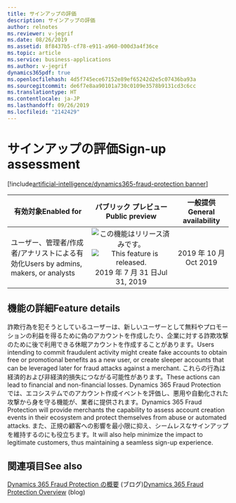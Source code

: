 ```yaml
---
title: サインアップの評価
description: サインアップの評価
author: relnotes
ms.reviewer: v-jegrif
ms.date: 08/26/2019
ms.assetid: 8f8437b5-cf78-e911-a960-000d3a4f36ce
ms.topic: article
ms.service: business-applications
ms.author: v-jegrif
dynamics365pdf: true
ms.openlocfilehash: 4d5f745ece67152e89ef65242d2e5c07436ba93a
ms.sourcegitcommit: de6f7e8aa90101a730c0109e3578b9131cd3c6cc
ms.translationtype: HT
ms.contentlocale: ja-JP
ms.lasthandoff: 09/26/2019
ms.locfileid: "2142429"
---
```

# <a name="sign-up-assessment"></a><span data-ttu-id="4f638-103">サインアップの評価</span><span class="sxs-lookup"><span data-stu-id="4f638-103">Sign-up assessment</span></span>
[!include[artificial-intelligence/dynamics365-fraud-protection banner](../includes/artificial-intelligence/dynamics365-fraud-protection.md)]

| <span data-ttu-id="4f638-104">有効対象</span><span class="sxs-lookup"><span data-stu-id="4f638-104">Enabled for</span></span>    |  <span data-ttu-id="4f638-105">パブリック プレビュー</span><span class="sxs-lookup"><span data-stu-id="4f638-105">Public preview</span></span> | <span data-ttu-id="4f638-106">一般提供</span><span class="sxs-lookup"><span data-stu-id="4f638-106">General availability</span></span> | 
| ---------- | :----------: |:----------: |
|<span data-ttu-id="4f638-107">ユーザー、管理者/作成者/アナリストによる有効化</span><span class="sxs-lookup"><span data-stu-id="4f638-107">Users by admins, makers, or analysts</span></span>|<span data-ttu-id="4f638-108">![この機能はリリース済みです。](/dynamics365-release-plan/media/green-checkmark.png "この機能はリリース済みです。")</span><span class="sxs-lookup"><span data-stu-id="4f638-108">![This feature is released.](/dynamics365-release-plan/media/green-checkmark.png "This feature is released.")</span></span> <span data-ttu-id="4f638-109">2019 年 7 月 31 日</span><span class="sxs-lookup"><span data-stu-id="4f638-109">Jul 31, 2019</span></span>| <span data-ttu-id="4f638-110">2019 年 10 月</span><span class="sxs-lookup"><span data-stu-id="4f638-110">Oct 2019</span></span>|






## <a name="feature-details"></a><span data-ttu-id="4f638-111">機能の詳細</span><span class="sxs-lookup"><span data-stu-id="4f638-111">Feature details</span></span>
<!--feature detail start -->
<span data-ttu-id="4f638-112">詐欺行為を犯そうとしているユーザーは、新しいユーザーとして無料やプロモーションの利益を得るために偽のアカウントを作成したり、企業に対する詐欺攻撃のために後で利用できる休眠アカウントを作成することがあります。</span><span class="sxs-lookup"><span data-stu-id="4f638-112">Users intending to commit fraudulent activity might create fake accounts to obtain free or promotional benefits as a new user, or create sleeper accounts that can be leveraged later for fraud attacks against a merchant.</span></span> <span data-ttu-id="4f638-113">これらの行為は経済的および非経済的損失につながる可能性があります。</span><span class="sxs-lookup"><span data-stu-id="4f638-113">These actions can lead to financial and non-financial losses.</span></span> <span data-ttu-id="4f638-114">Dynamics 365 Fraud Protection では、エコシステムでのアカウント作成イベントを評価し、悪用や自動化された攻撃から身を守る機能が、業者に提供されます。</span><span class="sxs-lookup"><span data-stu-id="4f638-114">Dynamics 365 Fraud Protection will provide merchants the capability to assess account creation events in their ecosystem and protect themselves from abuse or automated attacks.</span></span> <span data-ttu-id="4f638-115">また、正規の顧客への影響を最小限に抑え、シームレスなサインアップを維持するのにも役立ちます。</span><span class="sxs-lookup"><span data-stu-id="4f638-115">It will also help minimize the impact to legitimate customers, thus maintaining a seamless sign-up experience.</span></span>
<!--feature detail end -->












## <a name="see-also"></a><span data-ttu-id="4f638-116">関連項目</span><span class="sxs-lookup"><span data-stu-id="4f638-116">See also</span></span>

<span data-ttu-id="4f638-117">[Dynamics 365 Fraud Protection の概要](https://docs.microsoft.com/dynamics365/fraud-protection/overview) (ブログ)</span><span class="sxs-lookup"><span data-stu-id="4f638-117">[Dynamics 365 Fraud Protection Overview](https://docs.microsoft.com/dynamics365/fraud-protection/overview) (blog)</span></span>
